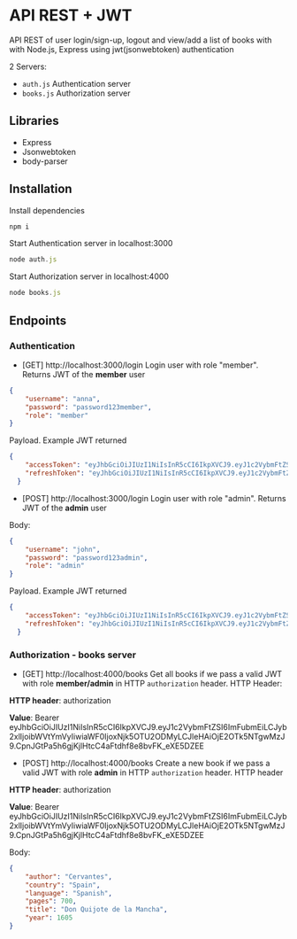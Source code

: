 # API REST + JWT

API REST of user login/sign-up, logout and view/add a list of books with with Node.js, Express using jwt(jsonwebtoken) authentication

2 Servers:
- `auth.js` Authentication server
- `books.js` Authorization server

## Libraries

- Express
- Jsonwebtoken
- body-parser

## Installation

Install dependencies
```javascript
npm i 
```

Start Authentication server in localhost:3000
```javascript
node auth.js
```

Start Authorization server in localhost:4000
```javascript
node books.js
```

## Endpoints
### Authentication
- [GET] http://localhost:3000/login Login user with role "member". Returns JWT of the **member** user

```json
{
    "username": "anna",
    "password": "password123member",
    "role": "member"
}
```
Payload. Example JWT returned
```json
{
    "accessToken": "eyJhbGciOiJIUzI1NiIsInR5cCI6IkpXVCJ9.eyJ1c2VybmFtZSI6ImFubmEiLCJyb2xlIjoibWVtYmVyIiwiaWF0IjoxNjk5OTU2ODMyLCJleHAiOjE2OTk5NTgwMzJ9.CpnJGtPa5h6gjKjlHtcC4aFtdhf8e8bvFK_eXE5DZEE",
    "refreshToken": "eyJhbGciOiJIUzI1NiIsInR5cCI6IkpXVCJ9.eyJ1c2VybmFtZSI6ImFubmEiLCJyb2xlIjoibWVtYmVyIiwiaWF0IjoxNjk5OTU2ODMyfQ.-kqIPrlRiGSLjNGJkkEnBEAFQou1jRgTiyRS6uIPmJc"
  }
```
- [POST] http://localhost:3000/login  Login user with role "admin". Returns JWT of the **admin** user

Body:
```json
{
    "username": "john",
    "password": "password123admin",
    "role": "admin"
}
```
Payload. Example JWT returned
```json
{
    "accessToken": "eyJhbGciOiJIUzI1NiIsInR5cCI6IkpXVCJ9.eyJ1c2VybmFtZSI6ImpvaG4iLCJyb2xlIjoiYWRtaW4iLCJpYXQiOjE2OTk5NTc2NjMsImV4cCI6MTY5OTk1ODg2M30.WDrRbWRXmDuIcAmghoW9-zJYW-tHUZX5HG2jKvBHalQ",
    "refreshToken": "eyJhbGciOiJIUzI1NiIsInR5cCI6IkpXVCJ9.eyJ1c2VybmFtZSI6ImpvaG4iLCJyb2xlIjoiYWRtaW4iLCJpYXQiOjE2OTk5NTc2NjN9._TLSw_q5dMomp2R0RwqKlanLmaAGEaygVfPm3NWnvrA"
  }
```
### Authorization - books server
- [GET] http://localhost:4000/books Get all books if we pass a valid JWT with role **member/admin** in HTTP `authorization` header. HTTP Header: 

**HTTP header**: authorization 

**Value**: Bearer eyJhbGciOiJIUzI1NiIsInR5cCI6IkpXVCJ9.eyJ1c2VybmFtZSI6ImFubmEiLCJyb2xlIjoibWVtYmVyIiwiaWF0IjoxNjk5OTU2ODMyLCJleHAiOjE2OTk5NTgwMzJ9.CpnJGtPa5h6gjKjlHtcC4aFtdhf8e8bvFK_eXE5DZEE


- [POST] http://localhost:4000/books  Create a new book if we pass a valid JWT with role **admin** in HTTP `authorization` header. HTTP header

**HTTP header**: authorization 

**Value**: Bearer eyJhbGciOiJIUzI1NiIsInR5cCI6IkpXVCJ9.eyJ1c2VybmFtZSI6ImFubmEiLCJyb2xlIjoibWVtYmVyIiwiaWF0IjoxNjk5OTU2ODMyLCJleHAiOjE2OTk5NTgwMzJ9.CpnJGtPa5h6gjKjlHtcC4aFtdhf8e8bvFK_eXE5DZEE


Body:
```json
{
    "author": "Cervantes",
    "country": "Spain",
    "language": "Spanish",
    "pages": 700,
    "title": "Don Quijote de la Mancha",
    "year": 1605
}
```


